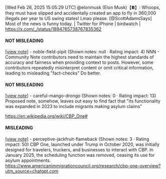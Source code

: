 [Wed Feb 26, 2025 15:05:29 UTC] @elonmusk (Elon Musk)【𝗕】: Whoops, they must have slipped and accidentally created an app to fly in 360,000 illegals per year to US swing states!  Lmao please. [@ScottAdamsSays] Most of the news is funny today. | Twitter for iPhone | birdwatch | https://x.com/_/status/1894765738767835362

#### NOT MISLEADING

[[view note]](https://x.com/i/birdwatch/n/1894930256546398605) - noble-field-pipit (Shown notes: null · Rating impact: 4)
NNN - Community Note contributors need to maintain the highest standards of accuracy and fairness when providing context to posts. However, some contributors repeatedly misinterpret content or omit critical information, leading to misleading "fact-checks"  Do better.

#### NOT MISLEADING

[[view note]](https://x.com/i/birdwatch/n/1894790655714742679) - careful-mango-drongo (Shown notes: 0 · Rating impact: 13)
Proposed note, somehow, leaves out easy to find fact that 
"its functionality was expanded in 2023 to include migrants making asylum claims"

https://en.wikipedia.org/wiki/CBP_One#

#### MISLEADING

[[view note]](https://x.com/i/birdwatch/n/1894767591329017895) - perceptive-jackfruit-flameback (Shown notes: 3 · Rating impact: 50)
CBP One, launched under Trump in October 2020, was initially designed for travelers, truckers, and businesses to interact with CBP. In January 2025, the scheduling function was removed, ceasing its use for asylum appointments.
https://www.americanimmigrationcouncil.org/research/cbp-one-overview?utm_source=chatgpt.com
